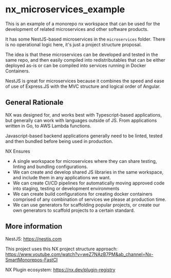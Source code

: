 # nx_microservices_example
 
This is an example of a monorepo nx workspace that can be used for the development of related microservices and other software products. 


It has some NestJS-based microservices in the `microservices` folder. 
There is no operational logic here, it's just a project structure proposal. 

The idea is that these microservices can be developed and tested in the same repo, and then easily compiled into redistributables that can be either deployed as-is or can be compiled into services running in Docker Containers.

NestJS is great for microservices because it combines the speed and ease of use of Express.JS with the MVC structure and logical order of Angular. 


## General Rationale

NX was designed for, and works best with Typescript-based applications, but generally can work with languages outside of JS. From applications written in Go, to AWS Lambda functions. 

Javascript-based backend applications generally need to be linted, tested and then bundled before being used in production. 

NX Ensures 
- A single workspace for microservices where they can share testing, linting and bundling configurations. 
- We can create and develop shared JS libraries in the same workspace, and include them in any applications we want. 
- We can create CI/CD pipelines for automatically moving approved code into staging, testing or development environments
- We can create build configurations for creating docker containers comprised of any combination of services we please at production time. 
- We can use generators for scaffolding popular projects, or create our own generators to scaffold projects to a certain standard. 


## More information

NestJS: https://nestjs.com 

This project uses this NX project structure approach: https://www.youtube.com/watch?v=weZ7NAzB7PM&ab_channel=Nx-SmartMonorepos-FastCI

NX Plugin ecosystem: https://nx.dev/plugin-registry
